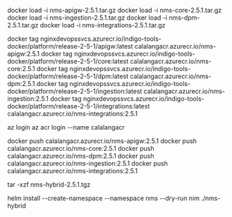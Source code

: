 docker load -i nms-apigw-2.5.1.tar.gz
docker load -i nms-core-2.5.1.tar.gz  
docker load -i nms-ingestion-2.5.1.tar.gz
docker load -i nms-dpm-2.5.1.tar.gz
docker load -i nms-integrations-2.5.1.tar.gz

docker tag nginxdevopssvcs.azurecr.io/indigo-tools-docker/platform/release-2-5-1/apigw:latest calalangacr.azurecr.io/nms-apigw:2.5.1
docker tag nginxdevopssvcs.azurecr.io/indigo-tools-docker/platform/release-2-5-1/core:latest calalangacr.azurecr.io/nms-core:2.5.1
docker tag nginxdevopssvcs.azurecr.io/indigo-tools-docker/platform/release-2-5-1/dpm:latest calalangacr.azurecr.io/nms-dpm:2.5.1
docker tag nginxdevopssvcs.azurecr.io/indigo-tools-docker/platform/release-2-5-1/ingestion:latest calalangacr.azurecr.io/nms-ingestion:2.5.1
docker tag nginxdevopssvcs.azurecr.io/indigo-tools-docker/platform/release-2-5-1/integrations:latest calalangacr.azurecr.io/nms-integrations:2.5.1

az login
az acr login --name calalangacr

docker push calalangacr.azurecr.io/nms-apigw:2.5.1
docker push calalangacr.azurecr.io/nms-core:2.5.1
docker push calalangacr.azurecr.io/nms-dpm:2.5.1
docker push calalangacr.azurecr.io/nms-ingestion:2.5.1
docker push calalangacr.azurecr.io/nms-integrations:2.5.1

tar -xzf nms-hybrid-2.5.1.tgz   

helm install --create-namespace --namespace nms --dry-run nim ./nms-hybrid